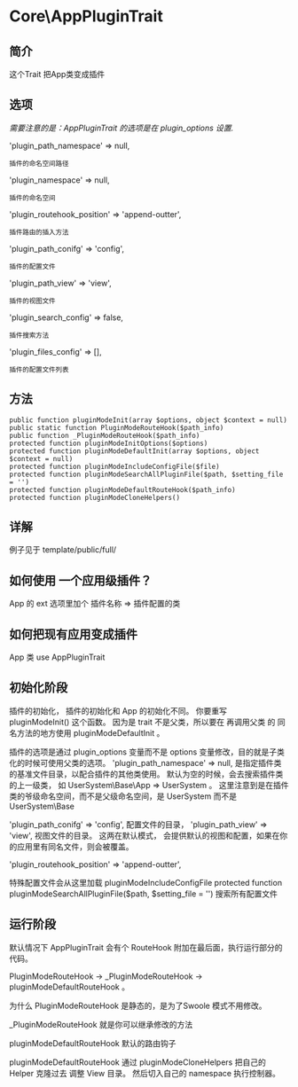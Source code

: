 # Core\AppPluginTrait

## 简介

这个Trait 把App类变成插件

## 选项
*需要注意的是：AppPluginTrait 的选项是在 plugin_options 设置.*

'plugin_path_namespace' => null,

    插件的命名空间路径
'plugin_namespace' => null,

    插件的命名空间
'plugin_routehook_position' => 'append-outter',

    插件路由的插入方法
'plugin_path_conifg' => 'config',

    插件的配置文件
'plugin_path_view' => 'view',

    插件的视图文件
'plugin_search_config' => false,

    插件搜索方法
'plugin_files_config' => [],

    插件的配置文件列表
## 方法
    public function pluginModeInit(array $options, object $context = null)
    public static function PluginModeRouteHook($path_info)
    public function _PluginModeRouteHook($path_info)
    protected function pluginModeInitOptions($options)
    protected function pluginModeDefaultInit(array $options, object $context = null)
    protected function pluginModeIncludeConfigFile($file)
    protected function pluginModeSearchAllPluginFile($path, $setting_file = '')
    protected function pluginModeDefaultRouteHook($path_info)
    protected function pluginModeCloneHelpers()
## 详解
例子见于 template/public/full/

## 如何使用 一个应用级插件？
App 的 ext 选项里加个 插件名称 => 插件配置的类

## 如何把现有应用变成插件
App 类 use AppPluginTrait

## 初始化阶段

插件的初始化， 插件的初始化和 App 的初始化不同。
你要重写 pluginModeInit() 这个函数。
因为是 trait 不是父类，所以要在 再调用父类 的 同名方法的地方使用 pluginModeDefaultInit 。

插件的选项是通过  plugin_options 变量而不是 options 变量修改，目的就是子类化的时候可使用父类的选项。
'plugin_path_namespace' => null, 是指定插件类的基准文件目录，以配合插件的其他类使用。 默认为空的时候，会去搜索插件类的上一级类， 如 UserSystem\\Base\\App => UserSystem 。 这里注意到是在插件类的爷级命名空间，而不是父级命名空间，是 UserSystem 而不是 UserSystem\\Base 

'plugin_path_conifg' => 'config', 配置文件的目录，  'plugin_path_view' => 'view',  视图文件的目录。
这两在默认模式， 会提供默认的视图和配置，如果在你的应用里有同名文件，则会被覆盖。

'plugin_routehook_position' => 'append-outter',

特殊配置文件会从这里加载 pluginModeIncludeConfigFile
    protected function pluginModeSearchAllPluginFile($path, $setting_file = '')
搜索所有配置文件


##  运行阶段

默认情况下 AppPluginTrait 会有个 RouteHook 附加在最后面，执行运行部分的代码。

PluginModeRouteHook -> _PluginModeRouteHook -> pluginModeDefaultRouteHook 。

为什么 PluginModeRouteHook 是静态的，是为了Swoole 模式不用修改。

_PluginModeRouteHook 就是你可以继承修改的方法

pluginModeDefaultRouteHook 默认的路由钩子

pluginModeDefaultRouteHook 通过 pluginModeCloneHelpers 把自己的 Helper  克隆过去
调整 View 目录。
然后切入自己的 namespace 执行控制器。